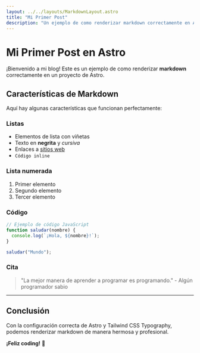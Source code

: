 ```yaml
---
layout: ../../layouts/MarkdownLayout.astro
title: "Mi Primer Post"
description: "Un ejemplo de como renderizar markdown correctamente en Astro"
---
```


# Mi Primer Post en Astro

¡Bienvenido a mi blog! Este es un ejemplo de como renderizar **markdown** correctamente en un proyecto de Astro.

## Características de Markdown

Aquí hay algunas características que funcionan perfectamente:

### Listas

- Elementos de lista con viñetas
- Texto en **negrita** y _cursiva_
- Enlaces a [sitios web](https://astro.build)
- `Código inline`

### Lista numerada

1. Primer elemento
2. Segundo elemento
3. Tercer elemento

### Código

```javascript
// Ejemplo de código JavaScript
function saludar(nombre) {
  console.log(`¡Hola, ${nombre}!`);
}

saludar("Mundo");
```

### Cita

> "La mejor manera de aprender a programar es programando." - Algún programador sabio

---

## Conclusión

Con la configuración correcta de Astro y Tailwind CSS Typography, podemos renderizar markdown de manera hermosa y profesional.

**¡Feliz coding!** 🚀
